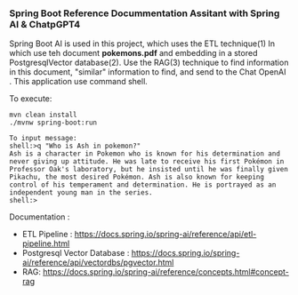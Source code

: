 ### Spring Boot Reference Docummentation Assitant with Spring AI & ChatpGPT4

Spring Boot AI is used in this project, which uses the ETL technique(1) In which use teh document **pokemons.pdf** and embedding in a stored PostgresqlVector database(2). Use the RAG(3) technique to find information in this document, "similar" information to find, and send to the Chat OpenAI . This application use command shell.

To execute:
```
mvn clean install 
./mvnw spring-boot:run 

To input message: 
shell:>q "Who is Ash in pokemon?"
Ash is a character in Pokemon who is known for his determination and never giving up attitude. He was late to receive his first Pokémon in Professor Oak's laboratory, but he insisted until he was finally given Pikachu, the most desired Pokémon. Ash is also known for keeping control of his temperament and determination. He is portrayed as an independent young man in the series.
shell:>

```

Documentation : 

- ETL Pipeline : https://docs.spring.io/spring-ai/reference/api/etl-pipeline.html
- Postgresql Vector Database : https://docs.spring.io/spring-ai/reference/api/vectordbs/pgvector.html
- RAG: https://docs.spring.io/spring-ai/reference/concepts.html#concept-rag
